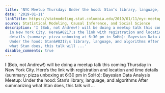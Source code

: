 ```yaml
---
title: 'NYC Meetup Thursday: Under the hood: Stan’s library, language, and algorithms'
date: '2019-01-11'
linkTitle: https://statmodeling.stat.columbia.edu/2019/01/11/nyc-meetup-thursday-under-the-hood-stans-library-language-and-algorithms/
source: Statistical Modeling, Causal Inference, and Social Science
description: 'I (Bob, not Andrew!) will be doing a meetup talk this coming Thursday
  in New York City. Here&#8217;s the link with registration and location and time
  details (summary: pizza unboxing at 6:30 pm in SoHo): Bayesian Data Analysis Meetup:
  Under the hood: Stan&#8217;s library, language, and algorithms After summarizing
  what Stan does, this talk will ...'
disable_comments: true
---
```

I (Bob, not Andrew!) will be doing a meetup talk this coming Thursday in New York City. Here&#8217;s the link with registration and location and time details (summary: pizza unboxing at 6:30 pm in SoHo): Bayesian Data Analysis Meetup: Under the hood: Stan&#8217;s library, language, and algorithms After summarizing what Stan does, this talk will ...